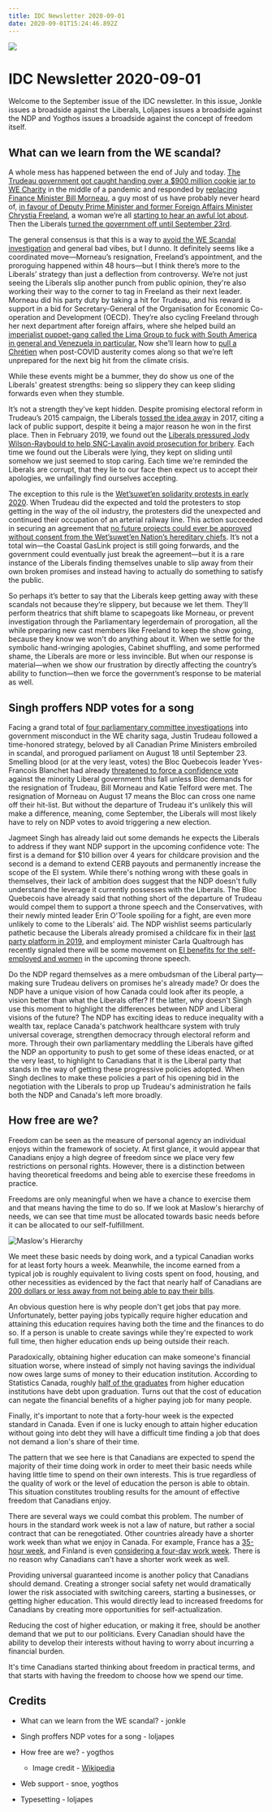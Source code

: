 ```yaml
---
title: IDC Newsletter 2020-09-01
date: 2020-09-01T15:24:46.892Z
---
```

![](/images/uploads/idc-logo.png)

# IDC Newsletter 2020-09-01

Welcome to the September issue of the IDC newsletter. In this issue, Jonkle issues a broadside against the Liberals, Loljapes issues a broadside against the NDP and Yogthos issues a broadside against the concept of freedom itself. 

## What can we learn from the WE scandal?

A whole mess has happened between the end of July and today. [The Trudeau government got caught handing over a $900 million cookie jar to WE Charity](https://www.cbc.ca/news/politics/wecharity-trudeau-mario-dion-probe-1.5637195) in the middle of a pandemic and responded by [replacing Finance Minister Bill Morneau](https://globalnews.ca/news/7282904/bill-morneau-steps-down/), a guy most of us have probably never heard of, [in favour of Deputy Prime Minister and former Foreign Affairs Minister Chrystia Freeland](https://www.cbc.ca/news/politics/trudeau-cabinet-finance-minister-1.5690404), a woman we’re all [starting to hear an awful lot about](https://globalnews.ca/news/7291527/chrystia-freeland-finance-portfolio/). Then the Liberals [turned the government off until September 23rd](https://www.cbc.ca/news/politics/liberal-government-trudeau-prorogue-government-1.5690515).

The general consensus is that this is a way to [avoid the WE Scandal investigation](https://www.theguardian.com/world/2020/aug/18/justin-trudeau-scandal-prorogue-parliament) and general bad vibes, but I dunno. It definitely seems like a coordinated move—Morneau’s resignation, Freeland’s appointment, and the proroguing happened within 48 hours—but I think there’s more to the Liberals’ strategy than just a deflection from controversy. We’re not just seeing the Liberals slip another punch from public opinion, they're also working their way to the corner to tag in Freeland as their next leader. Morneau did his party duty by taking a hit for Trudeau, and his reward is support in a bid for Secretary-General of the Organisation for Economic Co-operation and Development (OECD). They’re also cycling Freeland through her next department after foreign affairs, where she helped build an [imperialist puppet-gang called the Lima Group to fuck with South America in general and Venezuela in particular.](https://www.canada.ca/en/global-affairs/news/2019/02/lima-group-declaration-february-25-2019.html) Now she’ll learn how to [pull a Chrétien](https://canadiandimension.com/articles/view/jean-chretiens-austerity-made-canada-less-prepared-for-covid-19) when post-COVID austerity comes along so that we’re left unprepared for the next big hit from the climate crisis.

While these events might be a bummer, they do show us one of the Liberals' greatest strengths: being so slippery they can keep sliding forwards even when they stumble.

It’s not a strength they’ve kept hidden. Despite promising electoral reform in Trudeau’s 2015 campaign, the Liberals [tossed the idea away](https://www.macleans.ca/politics/ottawa/trudeau-abandons-promise-for-electoral-reform/) in 2017, citing a lack of public support, despite it being a major reason he won in the first place. Then in February 2019, we found out the [Liberals pressured Jody Wilson-Raybould to help SNC-Lavalin avoid prosecution for bribery](https://www.cnn.com/2019/03/06/americas/canada-politics-explainer/index.html). Each time we found out the Liberals were lying, they kept on sliding until somehow we just seemed to stop caring. Each time we're reminded the Liberals are corrupt, that they lie to our face then expect us to accept their apologies, we unfailingly find ourselves accepting.

The exception to this rule is the [Wet’suwet’en solidarity protests in early 2020](https://www.thestar.com/news/canada/2020/02/11/key-moments-in-the-coastal-gaslink-and-wetsuweten-conflict-a-timeline.html). When Trudeau did the expected and told the protesters to stop getting in the way of the oil industry, the protesters did the unexpected and continued their occupation of an arterial railway line. This action succeeded in securing an agreement that [no future projects could ever be approved without consent from the Wet’suwet’en Nation’s hereditary chiefs](https://ricochet.media/en/3109/landmark-agreement-recognizes-wetsuweten-hereditary-chiefs-and-sparks-protests-from-band-councils). It’s not a total win—the Coastal GasLink project is still going forwards, and the government could eventually just break the agreement—but it is a rare instance of the Liberals finding themselves unable to slip away from their own broken promises and instead having to actually do something to satisfy the public.

So perhaps it’s better to say that the Liberals keep getting away with these scandals not because they’re slippery, but because we let them. They’ll perform theatrics that shift blame to scapegoats like Morneau, or prevent investigation through the Parliamentary legerdemain of prorogation, all the while preparing new cast members like Freeland to keep the show going, because they know we won't do anything about it. When we settle for the symbolic hand-wringing apologies, Cabinet shuffling, and some performed shame, the Liberals are more or less invincible. But when our response is material—when we show our frustration by directly affecting the country’s ability to function—then we force the government’s response to be material as well.

## Singh proffers NDP votes for a song

Facing a grand total of [four parliamentary committee investigations](https://globalnews.ca/news/7283553/justin-trudeau-prorogation-coronavirus/) into government misconduct in the WE charity saga, Justin Trudeau followed a time-honored strategy, beloved by all Canadian Prime Ministers embroiled in scandal, and prorogued parliament on August 18 until September 23. Smelling blood (or at the very least, votes) the Bloc Quebecois leader Yves-Francois Blanchet had already [threatened to force a confidence vote](https://nationalpost.com/news/politics/senate-meets-to-vote-on-bill-on-wage-subsidy-disability-payments-for-covid-19) against the minority Liberal government this fall unless Bloc demands for the resignation of Trudeau, Bill Morneau and Katie Telford were met. The resignation of Morneau on August 17 means the Bloc can cross one name off their hit-list. But without the departure of Trudeau it's unlikely this will make a difference, meaning, come September, the Liberals will most likely have to rely on NDP votes to avoid triggering a new election. 

Jagmeet Singh has already laid out some demands he expects the Liberals to address if they want NDP support in the upcoming confidence vote: The first is a demand for $10 billion over 4 years for childcare provision and the second is a demand to extend CERB payouts and permanently increase the scope of the EI system. While there's nothing wrong with these goals in themselves, their lack of ambition does suggest that the NDP doesn't fully understand the leverage it currently possesses with the Liberals. The Bloc Quebecois have already said that nothing short of the departure of Trudeau would compel them to support a throne speech and the Conservatives, with their newly minted leader Erin O'Toole spoiling for a fight, are even more unlikely to come to the Liberals' aid. The NDP wishlist seems particularly pathetic because the Liberals already promised a childcare fix in their [last party platform in 2019](https://www2.liberal.ca/wp-content/uploads/sites/292/2019/09/Forward-A-real-plan-for-the-middle-class.pdf), and employment minister Carla Qualtrough has recently signaled there will be some movement on [EI benefits for the self-employed and women](https://www.cbc.ca/radio/thehouse/jagmeet-singh-tallies-up-the-price-for-ndp-to-support-fall-throne-speech-chris-hall-1.5695293) in the upcoming throne speech. 

Do the NDP regard themselves as a mere ombudsman of the Liberal party—making sure Trudeau delivers on promises he's already made? Or does the NDP have a unique vision of how Canada could look after its people, a vision better than what the Liberals offer? If the latter, why doesn't Singh use this moment to highlight the differences between NDP and Liberal visions of the future? The NDP has exciting ideas to reduce inequality with a wealth tax, replace Canada's patchwork healthcare system with truly universal coverage, strengthen democracy through electoral reform and more. Through their own parliamentary meddling the Liberals have gifted the NDP an opportunity to push to get some of these ideas enacted, or at the very least, to highlight to Canadians that it is the Liberal party that stands in the way of getting these progressive policies adopted. When Singh declines to make these policies a part of his opening bid in the negotiation with the Liberals to prop up Trudeau's administration he fails both the NDP and Canada's left more broadly.

## How free are we?

Freedom can be seen as the measure of personal agency an individual enjoys within the framework of society. At first glance, it would appear that Canadians enjoy a high degree of freedom since we place very few restrictions on personal rights. However, there is a distinction between having theoretical freedoms and being able to exercise these freedoms in practice.

Freedoms are only meaningful when we have a chance to exercise them and that means having the time to do so. If we look at Maslow's hierarchy of needs, we can see that time must be allocated towards basic needs before it can be allocated to our self-fulfillment.

![Maslow's Hierarchy](/images/uploads/maslows_hierarchy_of_needs.png)

We meet these basic needs by doing work, and a typical Canadian works for at least forty hours a week. Meanwhile, the income earned from a typical job is roughly equivalent to living costs spent on food, housing, and other necessities as evidenced by the fact that nearly half of Canadians are [200 dollars or less away from not being able to pay their bills](https://globalnews.ca/news/3434447/over-half-of-canadians-are-200-or-less-away-from-not-being-able-to-pay-bills/).

An obvious question here is why people don't get jobs that pay more. Unfortunately, better paying jobs typically require higher education and attaining this education  requires having both the time and the finances to do so. If a person is unable to create savings while they're expected to work full time, then higher education ends up being outside their reach.

Paradoxically, obtaining higher education can make someone's financial situation worse, where instead of simply not having savings the individual now owes large sums of money to their education institution. According to Statistics Canada, roughly [half of the graduates](https://www150.statcan.gc.ca/t1/tbl1/en/tv.action?pid=3710003601) from higher education institutions have debt upon graduation. Turns out that the cost of education can negate the financial benefits of a higher paying job for many people.

Finally, it's important to note that a forty-hour week is the expected standard in Canada. Even if one is lucky enough to attain higher education without going into debt they will have a difficult time finding a job that does not demand a lion's share of their time.

The pattern that we see here is that Canadians are expected to spend the majority of their time doing work in order to meet their basic needs while having little time to spend on their own interests. This is true regardless of the quality of work or the level of education the person is able to obtain. This situation constitutes troubling results for the amount of effective freedom that Canadians enjoy.

There are several ways we could combat this problem. The number of hours in the standard work week is not a law of nature, but rather a social contract that can be renegotiated. Other countries already have a shorter work week than what we enjoy in Canada. For example, France has a [35-hour week](https://en.wikipedia.org/wiki/35-hour_workweek), and Finland is even [considering a four-day work week](https://www.forbes.com/sites/jackkelly/2020/01/08/finlands-prime-ministers-aspirational-goal-of-a-six-hour-four-day-workweek-will-this-ever-happen/#38eff06d3638). There is no reason why Canadians can't have a shorter work week as well.

Providing universal guaranteed income is another policy that Canadians should demand. Creating a stronger social safety net would dramatically lower the risk associated with switching careers, starting a businesses, or getting higher education. This would directly lead to increased freedoms for Canadians by creating more opportunities for self-actualization.

Reducing the cost of higher education, or making it free, should be another demand that we put to our politicians. Every Canadian should have the ability to develop their interests without having to worry about incurring a financial burden.

It's time Canadians started thinking about freedom in practical terms, and that starts with having the freedom to choose how we spend our time.

## Credits

* What can we learn from the WE scandal? - jonkle
* Singh proffers NDP votes for a song - loljapes
* How free are we? - yogthos

  * Image credit - [Wikipedia](https://en.wikipedia.org/wiki/Maslow%27s_hierarchy_of_needs#/media/File:Maslow's_Hierarchy_of_Needs2.svg)
* Web support - snoe, yogthos
* Typesetting - loljapes